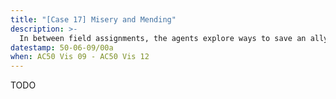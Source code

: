 ```yaml
---
title: "[Case 17] Misery and Mending"
description: >-
  In between field assignments, the agents explore ways to save an ally and mitigate their Fluxwarp.
datestamp: 50-06-09/00a
when: AC50 Vis 09 - AC50 Vis 12
---
```


TODO
